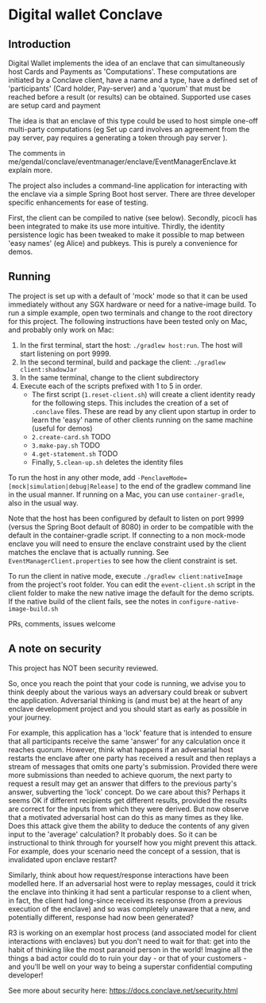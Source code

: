 Digital wallet Conclave
===================================

Introduction
------------

Digital Wallet implements the idea of an enclave that can simultaneously host Cards and Payments as 'Computations'. These computations are initiated by a Conclave client, have a name and a type, have a defined set of 'participants' (Card holder, Pay-server) and a 'quorum' that must be reached before a result (or results) can be obtained. Supported use cases are setup card and payment 

The idea is that an enclave of this type could be used to host simple one-off multi-party computations (eg Set up card involves an agreement from the pay server, pay requires a generating a token through pay server ). 

The comments in me/gendal/conclave/eventmanager/enclave/EventManagerEnclave.kt explain more.

The project also includes a command-line application for interacting with the enclave via a simple Spring Boot host server. There are three developer specific enhancements for ease of testing.

First, the client can be compiled to native (see below). Secondly, picocli has been integrated to make its use more intuitive. Thirdly, the identity persistence logic has been tweaked to make it possible to map between 'easy names' (eg Alice) and pubkeys. This is purely a convenience for demos.

Running
-------

The project is set up with a default of 'mock' mode so that it can be used immediately without any SGX hardware or need for a native-image build.  To run a simple example, open two terminals and change to the root directory for this project. The following instructions have been tested only on Mac, and probably only work on Mac:

1. In the first terminal, start the host: `./gradlew host:run`. The host will start listening on port 9999.
2. In the second terminal, build and package the client: `./gradlew client:shadowJar`
3. In the same terminal, change to the client subdirectory
4. Execute each of the scripts prefixed with 1 to 5 in order. 
    * The first script (`1.reset-client.sh`) will create a client identity ready for the following steps. This includes the creation of a set of `.conclave` files. These are read by any client upon startup in order to learn the 'easy' name of other clients running on the same machine (useful for demos)
    * `2.create-card.sh` TODO
    * `3.make-pay.sh` TODO
    * `4.get-statement.sh` TODO
    * Finally, `5.clean-up.sh` deletes the identity files
    
To run the host in any other mode, add `-PenclaveMode=[mock|simulation|debug|Release]` to the end of the gradlew command line in the usual manner.  If running on a Mac, you can use `container-gradle`, also in the usual way.  

Note that the host has been configured by default to listen on port 9999 (versus the Spring Boot default of 8080) in order to be compatible with the default in the container-gradle script.  If connecting to a non mock-mode enclave you will need to ensure the enclave constraint used by the client matches the enclave that is actually running.  See `EventManagerClient.properties` to see how the client constraint is set.

To run the client in native mode, execute `./gradlew client:nativeImage` from the project's root folder. You can edit the `event-client.sh` script in the client folder to make the new native image the default for the demo scripts.  If the native build of the client fails, see the notes in `configure-native-image-build.sh`
    
PRs, comments, issues welcome

A note on security
------------------

This project has NOT been security reviewed.  

So, once you reach the point that your code is running, we advise you to think deeply about the various ways an adversary could break or subvert the application. Adversarial thinking is (and must be) at the heart of any enclave development project and you should start as early as possible in your journey. 

For example, this application has a 'lock' feature that is intended to ensure that all participants receive the same 'answer' for any calculation once it reaches quorum. However, think what happens if an adversarial host restarts the enclave after one party has received a result and then replays a stream of messages that omits one party's submission. Provided there were more submissions than needed to achieve quorum, the next party to request a result may get an answer that differs to the previous party's answer, subverting the 'lock' concept. Do we care about this? Perhaps it seems OK if different recipients get different results, provided the results are correct for the inputs from which they were derived. But now observe that a motivated adversarial host can do this as many times as they like. Does this attack give them the ability to deduce the contents of any given input to the 'average' calculation? It probably does. So it can be instructional to think through for yourself how you might prevent this attack.  For example, does your scenario need the concept of a session, that is invalidated upon enclave restart? 

Similarly, think about how request/response interactions have been modelled here. If an adversarial host were to replay messages, could it trick the enclave into thinking it had sent a particular response to a client when, in fact, the client had long-since received its response (from a previous execution of the enclave) and so was completely unaware that a new, and potentially different, response had now been generated?

R3 is working on an exemplar host process (and associated model for client interactions with enclaves) but you don't need to wait for that: get into the habit of thinking like the most paranoid person in the world! Imagine all the things a bad actor could do to ruin your day - or that of your customers - and you'll be well on your way to being a superstar confidential computing developer!  

See more about security here: https://docs.conclave.net/security.html
